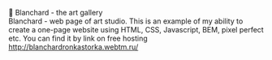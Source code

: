 🎨 Blanchard - the art gallery <br>
Blanchard - web page of art studio. This is an example of my ability to create a one-page website using HTML, CSS, Javascript, BEM, pixel perfect etc. You can find it by link on free hosting http://blanchardronkastorka.webtm.ru/
